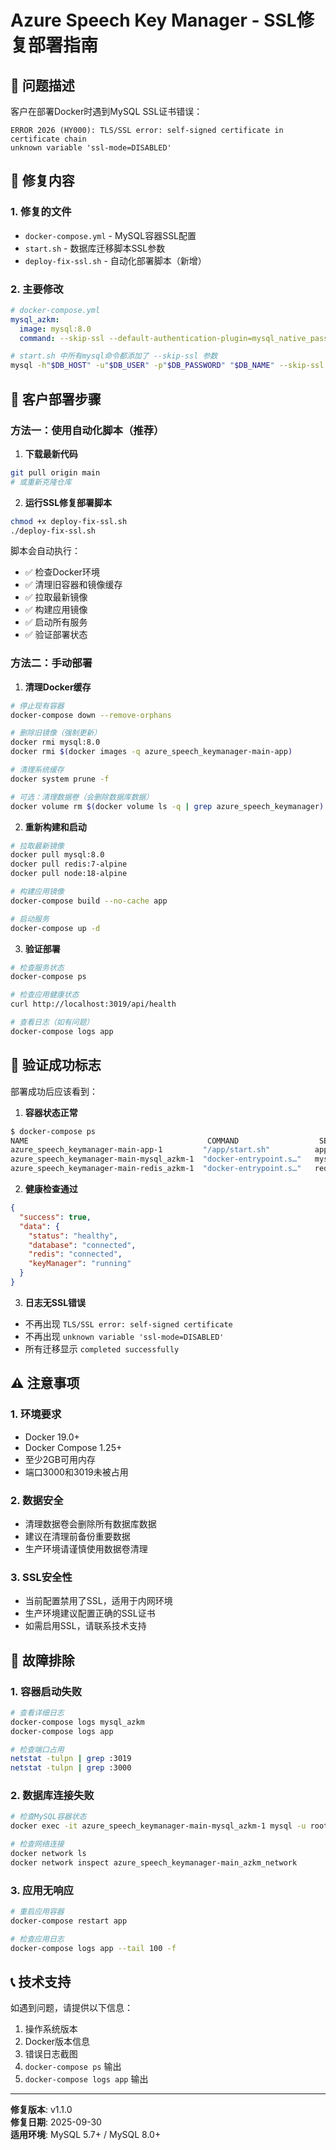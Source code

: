# Azure Speech Key Manager - SSL修复部署指南

## 🚨 问题描述

客户在部署Docker时遇到MySQL SSL证书错误：
```
ERROR 2026 (HY000): TLS/SSL error: self-signed certificate in certificate chain
unknown variable 'ssl-mode=DISABLED'
```

## 🔧 修复内容

### 1. 修复的文件
- `docker-compose.yml` - MySQL容器SSL配置
- `start.sh` - 数据库迁移脚本SSL参数
- `deploy-fix-ssl.sh` - 自动化部署脚本（新增）

### 2. 主要修改
```yaml
# docker-compose.yml
mysql_azkm:
  image: mysql:8.0
  command: --skip-ssl --default-authentication-plugin=mysql_native_password
```

```bash
# start.sh 中所有mysql命令都添加了 --skip-ssl 参数
mysql -h"$DB_HOST" -u"$DB_USER" -p"$DB_PASSWORD" "$DB_NAME" --skip-ssl
```

## 🚀 客户部署步骤

### 方法一：使用自动化脚本（推荐）

1. **下载最新代码**
```bash
git pull origin main
# 或重新克隆仓库
```

2. **运行SSL修复部署脚本**
```bash
chmod +x deploy-fix-ssl.sh
./deploy-fix-ssl.sh
```

脚本会自动执行：
- ✅ 检查Docker环境
- ✅ 清理旧容器和镜像缓存
- ✅ 拉取最新镜像
- ✅ 构建应用镜像
- ✅ 启动所有服务
- ✅ 验证部署状态

### 方法二：手动部署

1. **清理Docker缓存**
```bash
# 停止现有容器
docker-compose down --remove-orphans

# 删除旧镜像（强制更新）
docker rmi mysql:8.0
docker rmi $(docker images -q azure_speech_keymanager-main-app)

# 清理系统缓存
docker system prune -f

# 可选：清理数据卷（会删除数据库数据）
docker volume rm $(docker volume ls -q | grep azure_speech_keymanager)
```

2. **重新构建和启动**
```bash
# 拉取最新镜像
docker pull mysql:8.0
docker pull redis:7-alpine
docker pull node:18-alpine

# 构建应用镜像
docker-compose build --no-cache app

# 启动服务
docker-compose up -d
```

3. **验证部署**
```bash
# 检查服务状态
docker-compose ps

# 检查应用健康状态
curl http://localhost:3019/api/health

# 查看日志（如有问题）
docker-compose logs app
```

## 🎯 验证成功标志

部署成功后应该看到：

1. **容器状态正常**
```bash
$ docker-compose ps
NAME                                        COMMAND                  SERVICE             STATUS              PORTS
azure_speech_keymanager-main-app-1         "/app/start.sh"          app                 running (healthy)   0.0.0.0:3000->3000/tcp, 0.0.0.0:3019->3019/tcp
azure_speech_keymanager-main-mysql_azkm-1  "docker-entrypoint.s…"   mysql_azkm          running (healthy)   3306/tcp, 33060/tcp
azure_speech_keymanager-main-redis_azkm-1  "docker-entrypoint.s…"   redis_azkm          running (healthy)   6379/tcp
```

2. **健康检查通过**
```json
{
  "success": true,
  "data": {
    "status": "healthy",
    "database": "connected",
    "redis": "connected",
    "keyManager": "running"
  }
}
```

3. **日志无SSL错误**
- 不再出现 `TLS/SSL error: self-signed certificate`
- 不再出现 `unknown variable 'ssl-mode=DISABLED'`
- 所有迁移显示 `completed successfully`

## ⚠️ 注意事项

### 1. 环境要求
- Docker 19.0+ 
- Docker Compose 1.25+
- 至少2GB可用内存
- 端口3000和3019未被占用

### 2. 数据安全
- 清理数据卷会删除所有数据库数据
- 建议在清理前备份重要数据
- 生产环境请谨慎使用数据卷清理

### 3. SSL安全性
- 当前配置禁用了SSL，适用于内网环境
- 生产环境建议配置正确的SSL证书
- 如需启用SSL，请联系技术支持

## 🐛 故障排除

### 1. 容器启动失败
```bash
# 查看详细日志
docker-compose logs mysql_azkm
docker-compose logs app

# 检查端口占用
netstat -tulpn | grep :3019
netstat -tulpn | grep :3000
```

### 2. 数据库连接失败
```bash
# 检查MySQL容器状态
docker exec -it azure_speech_keymanager-main-mysql_azkm-1 mysql -u root -p

# 检查网络连接
docker network ls
docker network inspect azure_speech_keymanager-main_azkm_network
```

### 3. 应用无响应
```bash
# 重启应用容器
docker-compose restart app

# 检查应用日志
docker-compose logs app --tail 100 -f
```

## 📞 技术支持

如遇到问题，请提供以下信息：
1. 操作系统版本
2. Docker版本信息
3. 错误日志截图
4. `docker-compose ps` 输出
5. `docker-compose logs app` 输出

---

**修复版本**: v1.1.0  
**修复日期**: 2025-09-30  
**适用环境**: MySQL 5.7+ / MySQL 8.0+
